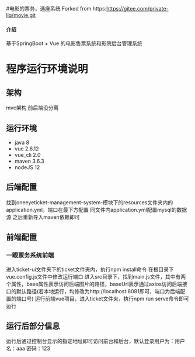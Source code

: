 #电影的票务，选座系统
Forked from https:https://gitee.com/private-llq/movie.git

#### 介绍

基于SpringBoot + Vue 的电影售票系统和影院后台管理系统

# 程序运行环境说明

## 架构
mvc架构  前后端没分离

## 运行环境

- java 8
- vue 2.6.12
- vue_cli 2.0
- maven 3.6.3
- nodeJS 12

## 后端配置

找到oneeyeticket-management-system-模块下的resources文件夹内的application.yml，端口在最下方配置
同文件内application.yml配置mysql的数据源
之后重新导入maven依赖即可

## 前端配置


### 一眼票务系统前端


进入ticket-ui文件夹下的ticket文件夹内，执行npm install命令
在根目录下vue.config.js文件中修改运行端口
进入src目录下，找到main.js文件，其中有两个属性，base属性表示访问后端图片的路径，baseUrl表示通过axios访问后端接口的默认路径(若本地运行，均修改为http://localhost:8081即可，端口为后端配置的端口号)
运行前端vue项目，进入ticket文件夹，执行npm run serve命令即可运行


## 运行后部分信息
运行后通过控制台显示的指定地址即可访问前台和后台，默认登录用户为：用户名：aaa 密码：123


